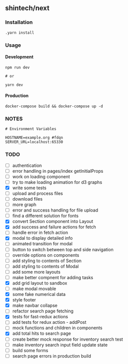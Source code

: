 ## shintech/next

### Installation

    .yarn install
    
### Usage
#### Development
    
    npm run dev
    
    # or
    
    yarn dev
    
#### Production
    docker-compose build && docker-compose up -d
    
### NOTES
    
    # Environment Variables
    
    HOSTNAME=example.org #fdqn
    SERVER_URL=localhost:65330
    
### TODO

- [ ] authentication
- [ ] error handling in pages/index getInitialProps
- [ ] work on loading component
- [ ] try to make loading animation for d3 graphs
- [x] write some tests
- [ ] upload and process files
- [ ] download files
- [ ] more graph
- [ ] error and success handling for file upload
- [ ] find a different solution for fonts
- [x] convert Section component into Layout
- [x] add success and failure actions for fetch
- [ ] handle error in fetch action
- [x] modal to display detailed info
- [ ] animated transition for modal
- [ ] button to switch between top and side navigation
- [ ] override options on components
- [ ] add styling to contents of Section
- [ ] add styling to contents of Modal
- [ ] add some more layouts
- [ ] make better compnent for adding tasks
- [x] add grid layout to sandbox
- [ ] make modal movable
- [x] some fake numerical data
- [x] style footer
- [x] make navbar collapse
- [ ] refactor search page fetching
- [x] tests for fast-redux actions
- [ ] add tests for redux action - addPost
- [ ] mock functions and children in components
- [x] add total hits to search page
- [ ] create better mock response for inventory search test
- [ ] make inventory search input field update state
- [ ] build some forms
- [ ] search page errors in production build